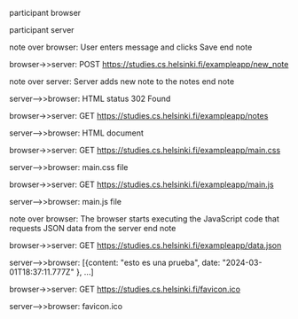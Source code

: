 participant browser

participant server

note over browser: User enters message and clicks Save end note

browser->>server: POST https://studies.cs.helsinki.fi/exampleapp/new_note

note over server: Server adds new note to the notes end note

server-->>browser: HTML status 302 Found

browser->>server: GET https://studies.cs.helsinki.fi/exampleapp/notes

server-->>browser: HTML document

browser->>server: GET https://studies.cs.helsinki.fi/exampleapp/main.css

server-->>browser: main.css file

browser->>server: GET https://studies.cs.helsinki.fi/exampleapp/main.js

server-->>browser: main.js file

note over browser: The browser starts executing the JavaScript code that requests JSON data from the server end note

browser->>server: GET https://studies.cs.helsinki.fi/exampleapp/data.json

server-->>browser: [{content: "esto es una prueba", date: "2024-03-01T18:37:11.777Z" }, ...]

browser->>server: GET https://studies.cs.helsinki.fi/favicon.ico

server-->>browser: favicon.ico
